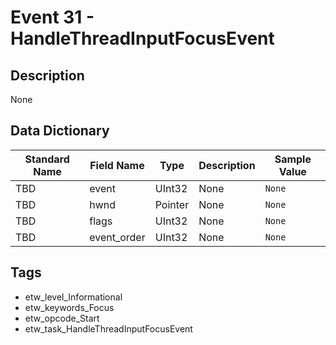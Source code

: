 # Event 31 - HandleThreadInputFocusEvent

## Description
None

## Data Dictionary
|Standard Name|Field Name|Type|Description|Sample Value|
|---|---|---|---|---|
|TBD|event|UInt32|None|`None`|
|TBD|hwnd|Pointer|None|`None`|
|TBD|flags|UInt32|None|`None`|
|TBD|event_order|UInt32|None|`None`|

## Tags
* etw_level_Informational
* etw_keywords_Focus
* etw_opcode_Start
* etw_task_HandleThreadInputFocusEvent
